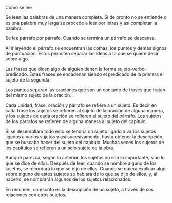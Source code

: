 Cómo se lee

Se leen las palabras de una manera completa. Si de pronto no se entiende o es una palabra muy larga se procede a leer por letras y así completar la palabra.

Se lee párrafo por párrafo. Cuando se termina un párrafo se descansa.

Al ir leyendo el párrafo se encuentran las comas, los puntos y demás signos de puntuación. Estos permiten separar las ideas o lo que se quiere decir sobre algo.

Las frases que dicen algo de alguien tienen la forma sujeto-verbo-predicado. Estas frases se encadenan siendo el predicado de la primera el sujeto de la segunda.

Los puntos separan las oraciones que son un conjunto de frases que tratan del mismo sujeto de la oración.

Cada unidad, frase, oración y párrafo se refiere a un sujeto. Es decir en cada frase los sujetos se refieren al sujeto de la oración de alguna manera, y los sujetos de cada oración se refieren al sujeto del párrafo. Los sujetos de los párrafos se refieren de alguna manera al sujeto del capítulo.

Si se desenrollara todo esto se tendría un sujeto ligado a varios sujetos ligados a varios sujetos y así sucesivamente, hasta obtener la descripción que se buscaba hacer del sujeto del capítulo. Muchas veces los sujetos de los capítulos se refieren a un solo sujeto de la obra.

Aunque parezca, según lo anterior, los sujetos no son lo importante, sino lo que se dice de ellos. Después de leer, cuando se nombre alguno de los sujetos, se recordará lo que se dijo de ellos. Cuando se quiera explicar algo sobre alguno de estos sujetos se hablará de lo que se dijo de ellos, y, al hacerlo, se nombrarán algunos de los sujetos relacionados.

En resumen, un escrito es la descripción de un sujeto, a través de sus relaciones con otros sujetos.

